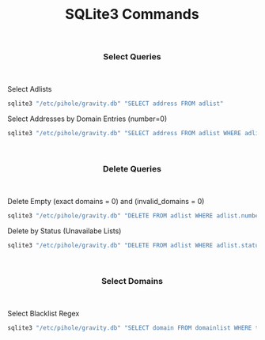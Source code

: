 <br>

<h1 align="center">SQLite3 Commands</h1>

<br>

<h3 align="center">Select Queries</h3>

<br>

Select Adlists

```sh
sqlite3 "/etc/pihole/gravity.db" "SELECT address FROM adlist"
```

Select Addresses by Domain Entries (number=0)

```sh
sqlite3 "/etc/pihole/gravity.db" "SELECT address FROM adlist WHERE adlist.number=0"
```

<br>

<h3 align="center">Delete Queries</h3>

<br>

Delete Empty (exact domains = 0) and (invalid_domains = 0)

```sh
sqlite3 "/etc/pihole/gravity.db" "DELETE FROM adlist WHERE adlist.number=0 AND invalid_domains=0;"
```

Delete by Status (Unavailabe Lists)

```sh
sqlite3 "/etc/pihole/gravity.db" "DELETE FROM adlist WHERE adlist.status=4;"
```

<br>

<h3 align="center">Select Domains</h3>

<br>

Select Blacklist Regex

```sh
sqlite3 "/etc/pihole/gravity.db" "SELECT domain FROM domainlist WHERE type=3"
```

